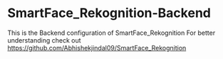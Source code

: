 # SmartFace_Rekognition-Backend

This is the Backend configuration of SmartFace_Rekognition
For better understanding check out https://github.com/Abhishekjindal09/SmartFace_Rekognition
